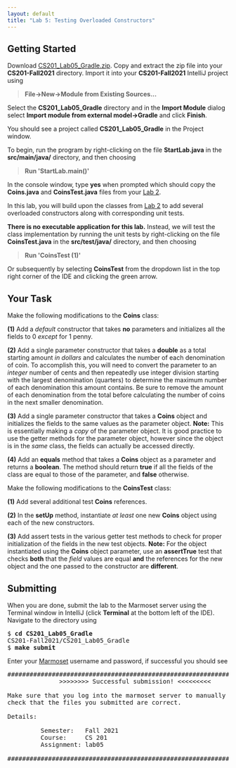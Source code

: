 ```yaml
---
layout: default
title: "Lab 5: Testing Overloaded Constructors"
---
```


## Getting Started

Download [CS201\_Lab05\_Gradle.zip](CS201_Lab05_Gradle.zip). Copy and extract the zip file into your **CS201-Fall2021** directory. Import it into your **CS201-Fall2021** IntelliJ project using

> **File&rarr;New&rarr;Module from Existing Sources...**

Select the **CS201\_Lab05\_Gradle** directory and in the **Import Module** dialog select **Import module from external model&rarr;Gradle** and click **Finish**.

You should see a project called **CS201\_Lab05\_Gradle** in the Project window.

To begin, run the program by right-clicking on the file **StartLab.java** in the **src/main/java/** directory, and then choosing

> **Run 'StartLab.main()'**

In the console window, type **yes** when prompted which should copy the **Coins.java** and **CoinsTest.java** files from your [Lab 2](lab02.html).

In this lab, you will build upon the classes from [Lab 2](lab02.html) to add several overloaded constructors along with corresponding unit tests.

**There is no executable application for this lab.** Instead, we will test the class implementation by running the unit tests by right-clicking on the file **CoinsTest.java** in the **src/test/java/** directory, and then choosing

> **Run 'CoinsTest (1)'**

Or subsequently by selecting **CoinsTest** from the dropdown list in the top right corner of the IDE and clicking the green arrow.

## Your Task

Make the following modifications to the **Coins** class:

**(1)** Add a *default* constructor that takes **no** parameters and initializes all the fields to 0 *except* for 1 penny.

**(2)** Add a single parameter constructor that takes a **double** as a total starting amount *in dollars* and calculates the number of each denomination of coin. To accomplish this, you will need to convert the parameter to an *integer* number of cents and then repeatedly use integer division starting with the largest denomination (quarters) to determine the maximum number of each denomination this amount contains. Be sure to remove the amount of each denomination from the total before calculating the number of coins in the next smaller denomination.

**(3)** Add a single parameter constructor that takes a **Coins** object and initializes the fields to the same values as the parameter object. **Note:** This is essentially making a *copy* of the parameter object. It is good practice to use the getter methods for the parameter object, however since the object is in the *same* class, the fields can actually be accessed directly.

**(4)** Add an **equals** method that takes a **Coins** object as a parameter and returns a **boolean**. The method should return **true** if all the fields of the class are equal to those of the parameter, and **false** otherwise.

Make the following modifications to the **CoinsTest** class:

**(1)** Add several additional test **Coins** references.

**(2)** In the **setUp** method, instantiate *at least* one new **Coins** object using each of the new constructors.

**(3)** Add assert tests in the various getter test methods to check for proper initialization of the fields in the new test objects. **Note:** For the object instantiated using the **Coins** object parameter, use an **assertTrue** test that checks **both** that the *field* values are equal **and** the references for the new object and the one passed to the constructor are **different**.

## Submitting

When you are done, submit the lab to the Marmoset server using the Terminal window in IntelliJ (click **Terminal** at the bottom left of the IDE). Navigate to the directory using

<pre>
$ <b>cd CS201_Lab05_Gradle</b>
CS201-Fall2021/CS201_Lab05_Gradle
$ <b>make submit</b>
</pre>

Enter your [Marmoset](https://cs.ycp.edu/marmoset) username and password, if successful you should see

<pre>
######################################################################
              >>>>>>>> Successful submission! <<<<<<<<<

Make sure that you log into the marmoset server to manually
check that the files you submitted are correct.

Details:

         Semester:   Fall 2021
         Course:     CS 201
         Assignment: lab05

######################################################################
</pre>
